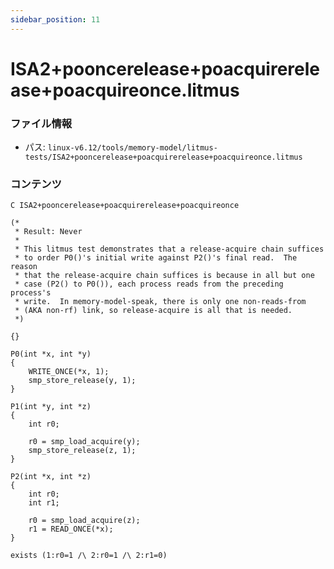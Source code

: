 ```yaml
---
sidebar_position: 11
---
```

# ISA2+pooncerelease+poacquirerelease+poacquireonce.litmus

### ファイル情報

- パス: `linux-v6.12/tools/memory-model/litmus-tests/ISA2+pooncerelease+poacquirerelease+poacquireonce.litmus`

### コンテンツ

```litmus
C ISA2+pooncerelease+poacquirerelease+poacquireonce

(*
 * Result: Never
 *
 * This litmus test demonstrates that a release-acquire chain suffices
 * to order P0()'s initial write against P2()'s final read.  The reason
 * that the release-acquire chain suffices is because in all but one
 * case (P2() to P0()), each process reads from the preceding process's
 * write.  In memory-model-speak, there is only one non-reads-from
 * (AKA non-rf) link, so release-acquire is all that is needed.
 *)

{}

P0(int *x, int *y)
{
	WRITE_ONCE(*x, 1);
	smp_store_release(y, 1);
}

P1(int *y, int *z)
{
	int r0;

	r0 = smp_load_acquire(y);
	smp_store_release(z, 1);
}

P2(int *x, int *z)
{
	int r0;
	int r1;

	r0 = smp_load_acquire(z);
	r1 = READ_ONCE(*x);
}

exists (1:r0=1 /\ 2:r0=1 /\ 2:r1=0)

```
